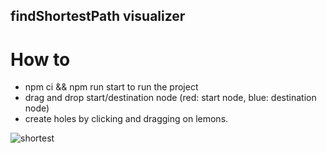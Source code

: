 ## findShortestPath visualizer

 # How to
 - npm ci && npm run start to run the project
 - drag and drop start/destination node (red: start node, blue: destination node)
 - create holes by clicking and dragging on lemons.

 ![shortest](https://github.com/alincadariu/findShortestPath/blob/main/assets/shortest.gif)

